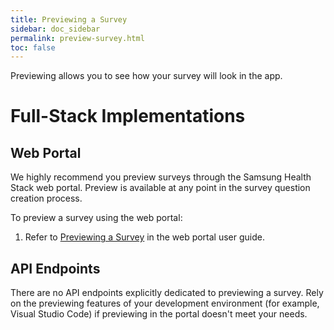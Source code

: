 ```yaml
---
title: Previewing a Survey
sidebar: doc_sidebar
permalink: preview-survey.html
toc: false
---
```


Previewing allows you to see how your survey will look in the app.

# Full-Stack Implementations

## Web Portal

We highly recommend you preview surveys through the Samsung Health Stack web portal. Preview is available at any point in the survey question creation process.

To preview a survey using the web portal:

1. Refer to [Previewing a Survey](../../portal-guide/content-creation/previewing-a-survey.md) in the web portal user guide.

## API Endpoints

There are no API endpoints explicitly dedicated to previewing a survey. Rely on the previewing features of your development environment (for example, Visual Studio Code) if previewing in the portal doesn't meet your needs.

